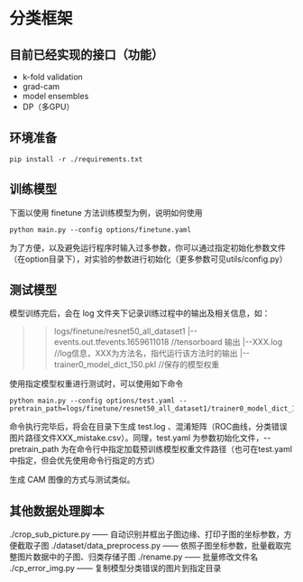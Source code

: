 # 分类框架
## 目前已经实现的接口（功能）
+ k-fold validation
+ grad-cam
+ model ensembles
+ DP（多GPU）

## 环境准备
```
pip install -r ./requirements.txt
```

## 训练模型
下面以使用 finetune 方法训练模型为例，说明如何使用
```
python main.py --config options/finetune.yaml
```
为了方便，以及避免运行程序时输入过多参数，你可以通过指定初始化参数文件（在option目录下），对实验的参数进行初始化（更多参数可见utils/config.py）

## 测试模型
模型训练完后，会在 log 文件夹下记录训练过程中的输出及相关信息，如：
>> logs/finetune/resnet50_all_dataset1
>>     |--events.out.tfevents.1659611018    //tensorboard 输出
>>     |--XXX.log  //log信息，XXX为方法名，指代运行该方法时的输出
>>     |--trainer0_model_dict_150.pkl   //保存的模型权重

使用指定模型权重进行测试时，可以使用如下命令
```
python main.py --config options/test.yaml --pretrain_path=logs/finetune/resnet50_all_dataset1/trainer0_model_dict_150.pkl
```
命令执行完毕后，将会在目录下生成 test.log 、混淆矩阵（ROC曲线，分类错误图片路径文件XXX_mistake.csv）。同理，test.yaml 为参数初始化文件，--pretrain_path 为在命令行中指定加载预训练模型权重文件路径（也可在test.yaml中指定，但会优先使用命令行指定的方式）

生成 CAM 图像的方式与测试类似。

## 其他数据处理脚本
./crop_sub_picture.py —— 自动识别并框出子图边缘、打印子图的坐标参数，方便截取子图
./dataset/data_preprocess.py —— 依照子图坐标参数，批量截取完整图片数据中的子图、归类存储子图
./rename.py —— 批量修改文件名
./cp_error_img.py —— 复制模型分类错误的图片到指定目录